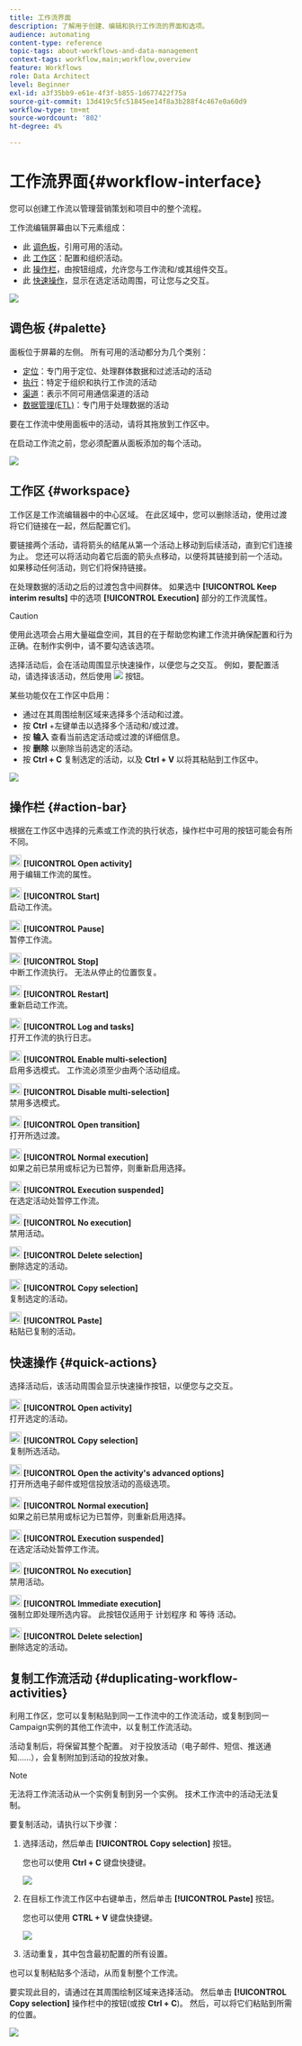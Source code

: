 ```yaml
---
title: 工作流界面
description: 了解用于创建、编辑和执行工作流的界面和选项。
audience: automating
content-type: reference
topic-tags: about-workflows-and-data-management
context-tags: workflow,main;workflow,overview
feature: Workflows
role: Data Architect
level: Beginner
exl-id: a3f35bb9-e61e-4f3f-b855-1d677422f75a
source-git-commit: 13d419c5fc51845ee14f8a3b288f4c467e0a60d9
workflow-type: tm+mt
source-wordcount: '802'
ht-degree: 4%

---
```


# 工作流界面{#workflow-interface}

您可以创建工作流以管理营销策划和项目中的整个流程。

工作流编辑屏幕由以下元素组成：

* 此 [调色板](#palette)，引用可用的活动。
* 此 [工作区](#workspace)：配置和组织活动。
* 此 [操作栏](#action-bar)，由按钮组成，允许您与工作流和/或其组件交互。
* 此 [快速操作](#quick-actions)，显示在选定活动周围，可让您与之交互。

![](assets/wkf_overview.png)

## 调色板 {#palette}

面板位于屏幕的左侧。 所有可用的活动都分为几个类别：

* [定位](../../automating/using/about-targeting-activities.md)：专门用于定位、处理群体数据和过滤活动的活动
* [执行](../../automating/using/about-execution-activities.md)：特定于组织和执行工作流的活动
* [渠道](../../automating/using/about-channel-activities.md)：表示不同可用通信渠道的活动
* [数据管理(ETL)](../../automating/using/about-data-management-activities.md)：专门用于处理数据的活动

要在工作流中使用面板中的活动，请将其拖放到工作区中。

在启动工作流之前，您必须配置从面板添加的每个活动。

![](assets/workflow_palette.png)

## 工作区 {#workspace}

工作区是工作流编辑器中的中心区域。 在此区域中，您可以删除活动，使用过渡将它们链接在一起，然后配置它们。

要链接两个活动，请将箭头的结尾从第一个活动上移动到后续活动，直到它们连接为止。 您还可以将活动向着它后面的箭头点移动，以便将其链接到前一个活动。 如果移动任何活动，则它们将保持链接。

在处理数据的活动之后的过渡包含中间群体。 如果选中 **[!UICONTROL Keep interim results]** 中的选项 **[!UICONTROL Execution]** 部分的工作流属性。

>[!CAUTION]
>
>使用此选项会占用大量磁盘空间，其目的在于帮助您构建工作流并确保配置和行为正确。在制作实例中，请不要勾选该选项。


选择活动后，会在活动周围显示快速操作，以便您与之交互。 例如，要配置活动，请选择该活动，然后使用 ![](assets/edit_darkgrey-24px_table.png) 按钮。

某些功能仅在工作区中启用：

* 通过在其周围绘制区域来选择多个活动和过渡。
* 按 **Ctrl** +左键单击以选择多个活动和/或过渡。
* 按 **输入** 查看当前选定活动或过渡的详细信息。
* 按 **删除** 以删除当前选定的活动。
* 按 **Ctrl + C** 复制选定的活动，以及 **Ctrl + V** 以将其粘贴到工作区中。

![](assets/workflow_workspace.png)

## 操作栏 {#action-bar}

根据在工作区中选择的元素或工作流的执行状态，操作栏中可用的按钮可能会有所不同。

<img height="21px" src="assets/edit_darkgrey-24px.png" /> **[!UICONTROL Open activity]**<br/>用于编辑工作流的属性。

<img height="21px" src="assets/play_darkgrey-24px_table.png" /> **[!UICONTROL Start]**<br/>启动工作流。

<img height="21px" src="assets/pause_darkgrey-24px_table.png" /> **[!UICONTROL Pause]**<br/>暂停工作流。

<img height="21px" src="assets/stop_darkgrey-24px_table.png" /> **[!UICONTROL Stop]**<br/>中断工作流执行。 无法从停止的位置恢复。

<img height="21px" src="assets/pauseplay_darkgrey-24px_table.png" /> **[!UICONTROL Restart]**<br/>重新启动工作流。

<img height="21px" src="assets/printpreview_darkgrey-24px_table.png" /> **[!UICONTROL Log and tasks]**<br/>打开工作流的执行日志。

<img height="21px" src="assets/checkcircle_darkgrey-24px_table.png" /> **[!UICONTROL Enable multi-selection]**<br/>启用多选模式。 工作流必须至少由两个活动组成。

<img height="21px" src="assets/closecircle_darkgrey-24px_table.png" /> **[!UICONTROL Disable multi-selection]**<br/>禁用多选模式。<br />

<img height="21px" src="assets/targeted.png" /> **[!UICONTROL Open transition]**<br/>打开所选过渡。<br />

<img height="21px" src="assets/check_darkgrey-24px_table.png" />  **[!UICONTROL Normal execution]**<br/>如果之前已禁用或标记为已暂停，则重新启用选择。<br />

<img height="21px" src="assets/check_pause_darkgrey-24px_table.png" /> **[!UICONTROL Execution suspended]**<br/>在选定活动处暂停工作流。<br />

<img height="21px" src="assets/checkdisable.png" /> **[!UICONTROL No execution]**<br/>禁用活动。<br />

<img height="21px" src="assets/delete_darkgrey-24px_table.png" /> **[!UICONTROL Delete selection]**<br/>删除选定的活动。<br />

<img height="21px" src="assets/copy_24px.png" /> **[!UICONTROL Copy selection]**<br/>复制选定的活动。

<img height="21px" src="assets/paste_24px.png" /> **[!UICONTROL Paste]**<br/>粘贴已复制的活动。

## 快速操作 {#quick-actions}

选择活动后，该活动周围会显示快速操作按钮，以便您与之交互。

<img height="21px" src="assets/edit_darkgrey-24px.png" /> **[!UICONTROL Open activity]**<br/>打开选定的活动。

<img height="21px" src="assets/copy_24px.png" /> **[!UICONTROL Copy selection]**<br/>复制所选活动。

<img height="21px" src="assets/wkf_dlv_act_params_icon.png" /> **[!UICONTROL Open the activity's advanced options]**<br/>打开所选电子邮件或短信投放活动的高级选项。

<img height="21px" src="assets/check_darkgrey-24px_table.png" /> **[!UICONTROL Normal execution]**<br/>如果之前已禁用或标记为已暂停，则重新启用选择。

<img height="21px" src="assets/check_pause_darkgrey-24px_table.png" /> **[!UICONTROL Execution suspended]**<br/>在选定活动处暂停工作流。

<img height="21px" src="assets/checkdisable.png" /> **[!UICONTROL No execution]**<br/>禁用活动。

<img height="21px" src="assets/pending_darkgrey-24px_table.png" /> **[!UICONTROL Immediate execution]**<br/>强制立即处理所选内容。 此按钮仅适用于 <span class="uicontrol">计划程序</span> 和 <span class="uicontrol">等待</span> 活动。

<img height="21px" src="assets/delete_darkgrey-24px_table.png" /> **[!UICONTROL Delete selection]**<br/>删除选定的活动。

## 复制工作流活动 {#duplicating-workflow-activities}

利用工作区，您可以复制粘贴到同一工作流中的工作流活动，或复制到同一Campaign实例的其他工作流中，以复制工作流活动。

活动复制后，将保留其整个配置。 对于投放活动（电子邮件、短信、推送通知……），会复制附加到活动的投放对象。

>[!NOTE]
>
>无法将工作流活动从一个实例复制到另一个实例。 技术工作流中的活动无法复制。

要复制活动，请执行以下步骤：

1. 选择活动，然后单击 **[!UICONTROL Copy selection]** 按钮。

   您也可以使用 **Ctrl + C** 键盘快捷键。

   ![](assets/wkf_copypaste1.png)

1. 在目标工作流工作区中右键单击，然后单击 **[!UICONTROL Paste]** 按钮。

   您也可以使用 **CTRL + V** 键盘快捷键。

   ![](assets/wkf_copypaste2.png)

1. 活动重复，其中包含最初配置的所有设置。

也可以复制粘贴多个活动，从而复制整个工作流。

要实现此目的，请通过在其周围绘制区域来选择活动。 然后单击 **[!UICONTROL Copy selection]** 操作栏中的按钮(或按 **Ctrl + C**)。 然后，可以将它们粘贴到所需的位置。

![](assets/wkf_copypaste3.png)
